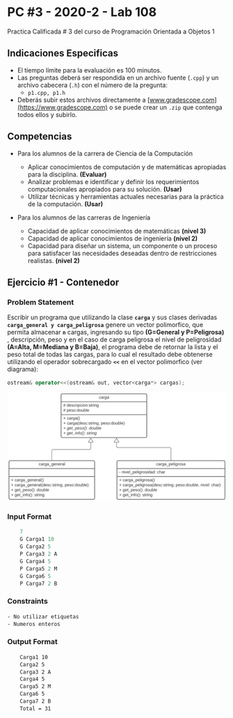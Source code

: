 # PC #3 - 2020-2 - Lab 108

Practica Calificada # 3 del curso de Programación Orientada a Objetos 1

## Indicaciones Especificas
- El tiempo límite para la evaluación es 100 minutos.
- Las preguntas deberá ser respondida en un archivo fuente (`.cpp`) y un archivo cabecera (`.h`) con el número de la pregunta:
    - `p1.cpp, p1.h`
- Deberás subir estos archivos directamente a [www.gradescope.com](https://www.gradescope.com) o se puede crear un `.zip` que contenga todos ellos y subirlo.

## Competencias
- Para los alumnos de la carrera de Ciencia de la Computación
    - Aplicar conocimientos de computación y de matemáticas apropiadas para la disciplina. **(Evaluar)**
    - Analizar problemas e identificar y definir los requerimientos computacionales apropiados para su solución. **(Usar)**
    - Utilizar técnicas y herramientas actuales necesarias para la práctica de la computación. **(Usar)**

- Para los alumnos de las carreras de Ingeniería
    - Capacidad de aplicar conocimientos de matemáticas **(nivel 3)**
    - Capacidad de aplicar conocimientos de ingeniería **(nivel 2)**
    - Capacidad para diseñar un sistema, un componente o un proceso para satisfacer las necesidades deseadas dentro de restricciones realistas. **(nivel 2)**

## Ejercicio #1 - Contenedor

### Problem Statement
Escribir un programa que utilizando la clase **`carga`** y sus clases derivadas **`carga_general y carga_peligrosa`** genere un vector polimorfico, que permita almacenar **`n`** cargas, ingresando su tipo **(G=General y P=Peligrosa)** , descripción, peso y en el caso de carga peligrosa el nivel de peligrosidad **(A=Alta, M=Mediana y B=Baja)**, el programa debe de retornar  la lista y el peso total de todas las cargas, para lo cual el resultado debe obtenerse utilizando el operador sobrecargado **`<<`** en el vector polimorfico (ver diagrama):

```cpp
ostream& operator<<(ostream& out, vector<carga*> cargas);
```

![carga](carga.png)

### Input Format
```cpp
    7
    G Carga1 10
    G Carga2 5
    P Carga3 2 A
    G Carga4 5
    P Carga5 2 M
    G Carga6 5
    P Carga7 2 B
```

### Constraints
```bash
- No utilizar etiquetas
- Numeros enteros
```

### Output Format
```bash
    Carga1 10
    Carga2 5
    Carga3 2 A
    Carga4 5
    Carga5 2 M
    Carga6 5
    Carga7 2 B
    Total = 31
```
